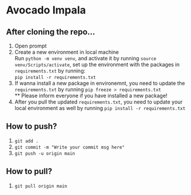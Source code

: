 # Avocado Impala
## After cloning the repo...
1. Open prompt
2. Create a new environment in local machine <br>
Run `python -m venv venv`, and activate it by running `source venv/Scripts/activate`, set up the environment with the packages in `requirements.txt` by running: <br>
`pip install -r requirements.txt` <br>
3. If wanna install a new package in environemnt, you need to update the `requirements.txt` by running `pip freeze > requirements.txt` <br>
** Please inform everyone if you have installed a new package!
5. After you pull the updated `requirements.txt`, you need to update your local environment as well by running `pip install -r requirements.txt`

## How to push?
1. `git add .`
2. `git commit -m "Write your commit msg here"`
3. `git push -u origin main`

## How to pull?
1. `git pull origin main`


